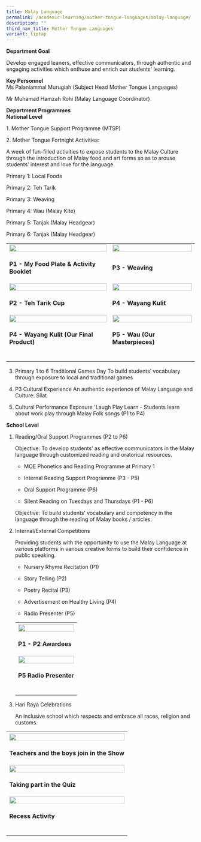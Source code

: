 ```yaml
---
title: Malay Language
permalink: /academic-learning/mother-tongue-languages/malay-language/
description: ""
third_nav_title: Mother Tongue Languages
variant: tiptap
---
```

<p><strong>Department Goal</strong>
</p>
<p>Develop engaged leaners, effective communicators, through authentic and
engaging activities which enthuse and enrich our students' learning.</p>
<p><strong>Key Personnel</strong> 
<br>Ms Palaniammal Murugiah (Subject Head Mother Tongue Languages)</p>
<p>Mr&nbsp;Muhamad Hamzah Rohi (Malay Language Coordinator)</p>
<p><strong>Department Programmes</strong> 
<br><strong>National Level</strong>
</p>
<p>1. Mother Tongue Support Programme (MTSP)</p>
<p>2. Mother Tongue Fortnight Activities:</p>
<p>A week of fun-filled activities to expose students to the Malay Culture
through the introduction of Malay food and art forms so as to arouse students’
interest and love for the language.</p>
<p>Primary 1: Local Foods</p>
<p>Primary 2: Teh Tarik</p>
<p>Primary 3: Weaving</p>
<p>Primary 4: Wau (Malay Kite)</p>
<p>Primary 5: Tanjak (Malay Headgear)</p>
<p>Primary 6: Tanjak (Malay Headgear)</p>
<table style="minWidth: 50px">
<colgroup>
<col>
<col>
</colgroup>
<tbody>
<tr>
<td rowspan="1" colspan="1">
<div class="isomer-image-wrapper">
<img style="width: 100%" height="auto" width="100%" alt="" src="/images/P1_My_Food_plate___Activity_Booklet.png">
</div>
</td>
<td rowspan="1" colspan="1">
<div class="isomer-image-wrapper">
<img style="width: 100%" height="auto" width="100%" alt="" src="/images/Malay Language/P3__Weaving.jpg">
</div>
</td>
</tr>
<tr>
<td rowspan="1" colspan="1">
<p><strong>P1 - My Food Plate &amp; Activity Booklet</strong>
</p>
</td>
<td rowspan="1" colspan="1">
<p><strong>P3 - Weaving</strong>
</p>
</td>
</tr>
<tr>
<td rowspan="1" colspan="1">
<div class="isomer-image-wrapper">
<img style="width: 100%" height="auto" width="100%" alt="" src="/images/P2_Teh_Tarik_cup.jpg">
</div>
</td>
<td rowspan="1" colspan="1">
<div class="isomer-image-wrapper">
<img style="width: 100%" height="auto" width="100%" alt="" src="/images/P4_Wayang_Kulit.png">
</div>
</td>
</tr>
<tr>
<td rowspan="1" colspan="1">
<p><strong>P2 - Teh Tarik Cup</strong>
</p>
</td>
<td rowspan="1" colspan="1">
<p><strong>P4 - Wayang Kulit</strong>
</p>
</td>
</tr>
<tr>
<td rowspan="1" colspan="1">
<div class="isomer-image-wrapper">
<img style="width: 100%" height="auto" width="100%" alt="" src="/images/P4_Wayang_Kulit_our_final_product.png">
</div>
</td>
<td rowspan="1" colspan="1">
<div class="isomer-image-wrapper">
<img style="width: 100%" height="auto" width="100%" alt="" src="/images/P5_Wau_our_master_pieces.png">
</div>
</td>
</tr>
<tr>
<td rowspan="1" colspan="1">
<p><strong>P4 - Wayang Kulit (Our Final Product)</strong>
</p>
</td>
<td rowspan="1" colspan="1">
<p><strong>P5 - Wau (Our Masterpieces)</strong>
</p>
</td>
</tr>
<tr>
<td rowspan="1" colspan="1">
<p></p>
</td>
<td rowspan="1" colspan="1">
<p></p>
</td>
</tr>
</tbody>
</table>
<ol start="3" data-tight="true" class="tight">
<li>
<p>Primary 1 to 6 Traditional Games Day To build students’ vocabulary through
exposure to local and traditional games</p>
<p></p>
</li>
<li>
<p>P3 Cultural Experience An authentic experience of Malay Language and Culture:
Silat</p>
<p></p>
</li>
<li>
<p>Cultural Performance Exposure 'Laugh Play Learn - Students learn about
work play through Malay Folk songs (P1 to P4)</p>
<p></p>
</li>
</ol>
<p><strong>School Level</strong>
</p>
<ol data-tight="true" class="tight">
<li>
<p>Reading/Oral Support Programmes (P2 to P6)</p>
<p>Objective: To develop students’ as effective communicators in the Malay
language through customized reading and oratorical resources.</p>
<ul data-tight="true" class="tight">
<li>
<p>MOE Phonetics and Reading Programme at Primary 1</p>
</li>
<li>
<p>Internal Reading Support Programme (P3 - P5)</p>
</li>
<li>
<p>Oral Support Programme (P6)</p>
</li>
<li>
<p>Silent Reading on Tuesdays and Thursdays (P1 - P6)</p>
</li>
</ul>
<p>Objective: To build students’ vocabulary and competency in the language
through the reading of Malay books / articles.</p>
<p></p>
</li>
<li>
<p>Internal/External Competitions</p>
<p>Providing students with the opportunity to use the Malay Language at various
platforms in various creative forms to build their confidence in public
speaking.</p>
<ul data-tight="true" class="tight">
<li>
<p>Nursery Rhyme Recitation (P1)</p>
</li>
<li>
<p>Story Telling (P2)</p>
</li>
<li>
<p>Poetry Recital (P3)</p>
</li>
<li>
<p>Advertisement on Healthy Living (P4)</p>
</li>
<li>
<p>Radio Presenter (P5)</p>
<p></p>
</li>
</ul>
<table style="minWidth: 25px">
<colgroup>
<col>
</colgroup>
<tbody>
<tr>
<th rowspan="1" colspan="1">
<div class="isomer-image-wrapper">
<img style="width: 100%" height="auto" width="100%" alt="" src="/images/Malay Language/P1_P2_awardees.png">
</div>
</th>
</tr>
<tr>
<td rowspan="1" colspan="1">
<p><strong>P1 - P2 Awardees</strong>
</p>
</td>
</tr>
<tr>
<td rowspan="1" colspan="1">
<div class="isomer-image-wrapper">
<img style="width: 100%" height="auto" width="100%" alt="" src="/images/Malay Language/P5_Radio_Presenter.jpg">
</div>
</td>
</tr>
<tr>
<td rowspan="1" colspan="1">
<p><strong>P5 Radio Presenter</strong>
</p>
</td>
</tr>
<tr>
<td rowspan="1" colspan="1">
<p></p>
</td>
</tr>
</tbody>
</table>
</li>
<li>
<p>Hari Raya Celebrations</p>
<p>An inclusive school which respects and embrace all races, religion and
customs.</p>
</li>
</ol>
<table style="minWidth: 25px">
<colgroup>
<col>
</colgroup>
<tbody>
<tr>
<th rowspan="1" colspan="1">
<div class="isomer-image-wrapper">
<img style="width: 100%" height="auto" width="100%" alt="" src="/images/Malay Language/Teachers_and_boys_join_in_the_show.jpg">
</div>
</th>
</tr>
<tr>
<td rowspan="1" colspan="1">
<p><strong>Teachers and the boys join in the Show</strong>
</p>
</td>
</tr>
<tr>
<td rowspan="1" colspan="1">
<div class="isomer-image-wrapper">
<img style="width: 100%" height="auto" width="100%" alt="" src="/images/Malay Language/Assembly_Quiz.jpg">
</div>
</td>
</tr>
<tr>
<td rowspan="1" colspan="1">
<p><strong>Taking part in the Quiz</strong>
</p>
</td>
</tr>
<tr>
<td rowspan="1" colspan="1">
<div class="isomer-image-wrapper">
<img style="width: 100%" height="auto" width="100%" alt="" src="/images/Malay Language/Recess_Activity.jpg">
</div>
</td>
</tr>
<tr>
<td rowspan="1" colspan="1">
<p><strong>Recess Activity</strong>
</p>
</td>
</tr>
<tr>
<td rowspan="1" colspan="1">
<p></p>
</td>
</tr>
</tbody>
</table>
<p></p>